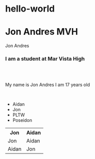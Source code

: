 # hello-world

   <h1><b>Jon Andres MVH</b></h1>
<p>Jon Andres</p>
<h3><b>I am a student at Mar Vista High</b></h3>
<br/>
<br/>
<p>My name is Jon Andres I am 17 years old</p>
<br/>
<img src="https://cdn.vox-cdn.com/thumbor/HuJ4807J3vcVYQAPFBh_nHjIEP4=/0x0:1255x591/1200x800/filters:focal(493x281:693x481)/cdn.vox-cdn.com/uploads/chorus_image/image/62281193/Screen_Shot_2018_11_12_at_12.24.40_PM.0.png" alt="">
<br/>
<img src="https://www.tattoofun.com/media/catalog/product/cache/1/image/9df78eab33525d08d6e5fb8d27136e95/s/q/squirtle_sm.jpg" alt="">
<ul>
<li>Aidan</li>
<li>Jon</li>
<li>PLTW</li>
<li>Poseidon</li>
</ul>
<table>
<tr>
<th> Jon </th>
<th> Aidan </th>
</tr>
<tr>
<td> Jon </td>
<td> Aidan </td>
</tr>
<tr>
<td> Aidan </td>
<td> Jon </td>
</tr>
</table>
